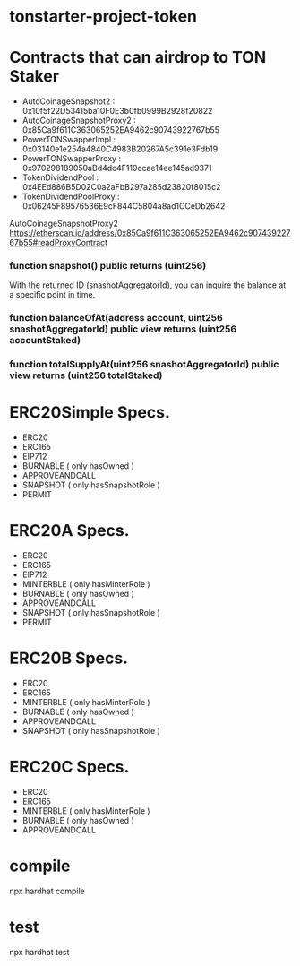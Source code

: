 # tonstarter-project-token

# Contracts that can airdrop to TON Staker
* AutoCoinageSnapshot2 : 0x10f5f22D53415ba10F0E3b0fb0999B2928f20822
* AutoCoinageSnapshotProxy2 : 0x85Ca9f611C363065252EA9462c90743922767b55
* PowerTONSwapperImpl : 0x03140e1e254a4840C4983B20267A5c391e3Fdb19
* PowerTONSwapperProxy : 0x970298189050aBd4dc4F119ccae14ee145ad9371
* TokenDividendPool : 0x4EEd886B5D02C0a2aFbB297a285d23820f8015c2
* TokenDividendPoolProxy : 0x06245F89576536E9cF844C5804a8ad1CCeDb2642

AutoCoinageSnapshotProxy2
https://etherscan.io/address/0x85Ca9f611C363065252EA9462c90743922767b55#readProxyContract

### function snapshot() public returns (uint256)
With the returned ID (snashotAggregatorId), you can inquire the balance at a specific point in time.

### function balanceOfAt(address account, uint256 snashotAggregatorId) public view returns (uint256 accountStaked)
### function totalSupplyAt(uint256 snashotAggregatorId) public view returns (uint256 totalStaked)



# ERC20Simple Specs.

* ERC20
* ERC165
* EIP712
* BURNABLE ( only hasOwned )
* APPROVEANDCALL
* SNAPSHOT ( only hasSnapshotRole )
* PERMIT


# ERC20A Specs.

* ERC20
* ERC165
* EIP712
* MINTERBLE ( only hasMinterRole )
* BURNABLE ( only hasOwned )
* APPROVEANDCALL
* SNAPSHOT ( only hasSnapshotRole )
* PERMIT


# ERC20B Specs.

* ERC20
* ERC165
* MINTERBLE ( only hasMinterRole )
* BURNABLE ( only hasOwned )
* APPROVEANDCALL
* SNAPSHOT ( only hasSnapshotRole )


# ERC20C Specs.

* ERC20
* ERC165
* MINTERBLE ( only hasMinterRole )
* BURNABLE ( only hasOwned )
* APPROVEANDCALL


# compile
npx hardhat compile


# test
npx hardhat test
